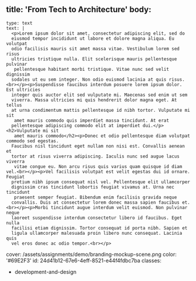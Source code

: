 title: 'From Tech to Architecture'
body:
  -
    type: text
    text: |
      <p>Lorem ipsum dolor sit amet, consectetur adipiscing elit, sed do 
      eiusmod tempor incididunt ut labore et dolore magna aliqua. Eu volutpat 
      odio facilisis mauris sit amet massa vitae. Vestibulum lorem sed risus 
      ultricies tristique nulla. Elit scelerisque mauris pellentesque pulvinar
       pellentesque habitant morbi tristique. Vitae nunc sed velit dignissim 
      sodales ut eu sem integer. Non odio euismod lacinia at quis risus. <br></p><p>Suspendisse faucibus interdum posuere lorem ipsum dolor. Est ultricies 
      integer quis auctor elit sed vulputate mi. Maecenas sed enim ut sem 
      viverra. Massa ultricies mi quis hendrerit dolor magna eget. At tellus 
      at urna condimentum mattis pellentesque id nibh tortor. Vulputate mi sit
       amet mauris commodo quis imperdiet massa tincidunt. At erat 
      pellentesque adipiscing commodo elit at imperdiet dui.</p><h2>Vulputate mi sit
       amet mauris commodo</h2><p>Donec et odio pellentesque diam volutpat commodo sed egestas. 
      Faucibus nisl tincidunt eget nullam non nisi est. Convallis aenean et 
      tortor at risus viverra adipiscing. Iaculis nunc sed augue lacus viverra
       vitae congue eu. Non arcu risus quis varius quam quisque id diam vel.<br></p><p>Vel facilisis volutpat est velit egestas dui id ornare. Feugiat 
      pretium nibh ipsum consequat nisl vel. Pellentesque elit ullamcorper 
      dignissim cras tincidunt lobortis feugiat vivamus at. Urna nec tincidunt
       praesent semper feugiat. Bibendum enim facilisis gravida neque 
      convallis. Duis at consectetur lorem donec massa sapien faucibus et. <br></p><p>Morbi tincidunt augue interdum velit euismod. Non pulvinar neque 
      laoreet suspendisse interdum consectetur libero id faucibus. Eget nulla 
      facilisi etiam dignissim. Tortor consequat id porta nibh. Sapien et 
      ligula ullamcorper malesuada proin libero nunc consequat. Lacinia quis 
      vel eros donec ac odio tempor.<br></p>
cover: /assets/assignments/demo/branding-mockup-scene.png
color: '#69E2F3'
id: 24d41b12-67e6-4eff-8521-e44f4fdbc7ba
classes:
  - development-and-design
